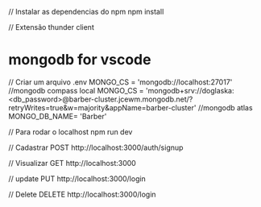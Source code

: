 // Instalar as dependencias do npm
npm install

// Extensão
thunder client
<h1>mongodb for vscode</h1>

// Criar um arquivo 
.env
    MONGO_CS = 'mongodb://localhost:27017' //mongodb compass local
    MONGO_CS = 'mongodb+srv://doglaska:<db_password>@barber-cluster.jcewm.mongodb.net/?retryWrites=true&w=majority&appName=barber-cluster' //mongodb atlas
    MONGO_DB_NAME= 'Barber'

// Para rodar o localhost
npm run dev

// Cadastrar 
POST http://localhost:3000/auth/signup

// Visualizar
GET http://localhost:3000

// update
PUT http://localhost:3000/login

// Delete
DELETE http://localhost:3000/login
